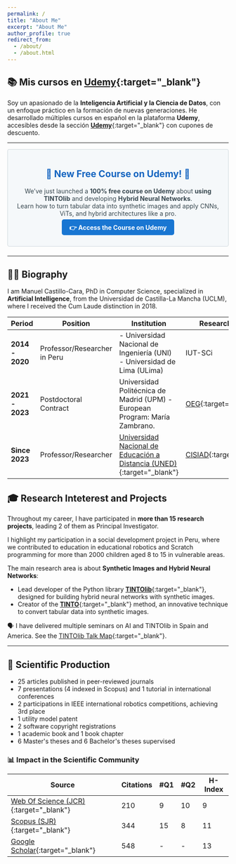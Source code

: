 ```yaml
---
permalink: /
title: "About Me"
excerpt: "About Me"
author_profile: true
redirect_from: 
  - /about/
  - /about.html
---
```


<!-- ✅ Structured Data for About Page -->
<script type="application/ld+json">
{
  "@context": "https://schema.org",
  "@type": "Person",
  "name": "Manuel Castillo-Cara",
  "image": "https://www.manuelcastillo.eu/images/profile.jpg",
  "url": "https://www.manuelcastillo.eu",
  "sameAs": [
    "https://scholar.google.es/citations?user=r0JytwIAAAAJ",
    "https://www.scopus.com/authid/detail.uri?authorId=57200871251",
    "https://www.webofscience.com/wos/author/record/O-9762-2017",
    "https://www.uned.es/universidad/docentes/informatica/jose-manuel-castillo-cara.html",
    "https://portalcientifico.uned.es/investigadores/818430/detalle",
    "https://www.udemy.com/user/manuel-castillo-cara/",
    "https://www.linkedin.com/in/manuelcastillocara/",
    "https://orcid.org/0000-0002-2990-7090"
  ],
  "jobTitle": "Professor and Researcher in Artificial Intelligence",
  "worksFor": {
    "@type": "Organization",
    "name": "Universidad Nacional de Educación a Distancia (UNED)",
    "url": "https://www.uned.es"
  },
  "alumniOf": {
    "@type": "EducationalOrganization",
    "name": "Universidad de Castilla-La Mancha (UCLM)"
  },
  "knowsAbout": [
    "Artificial Intelligence",
    "Artificial Intelligence Scientist",
    "Machine Learning",
    "Deep Learning",
    "Computer Vision",
    "Natural Language Processing",
    "Data Science",
    "Data Analytics",
    "Tabular Data",
    "Synthetic Data",
    "Synthetic Images",
    "TINTO",
    "TINTOlib",
    "Tabular data into synthetic images",
    "Tabular-to-images",
    "UNED",
    "Universidad Nacional de Educación a Distancia",
    "Udemy",
    "Researcher",
    "Computer Science",
    "Data science",
    "Hybrid Neural Networks",
    "Python Programming",
    "R Programming",
    "Scikit-learn",
    "Keras",
    "TensorFlow",
    "PyTorch",
    "GeoGebra",
    "LaTeX",
    "Educational Technology",
    "Online Teaching",
    "Scientific Writing",
    "Open Science",
    "Higher Education",
    "Research Methodology"
  ]
}
</script>

## 📚 **Mis cursos en [Udemy](https://www.manuelcastillo.eu/udemy/){:target="_blank"}**  

Soy un apasionado de la **Inteligencia Artificial y la Ciencia de Datos**, con un enfoque práctico en la formación de nuevas generaciones. He desarrollado múltiples cursos en español en la plataforma **Udemy**, accesibles desde la sección [**Udemy**](https://www.manuelcastillo.eu/udemy/){:target="_blank"} con cupones de descuento.

---

<div style="border: 1px solid #cfd8dc; padding: 1em; margin-bottom: 1.5em; border-radius: 4px; background-color: #f5f8fa;">
  <h2 style="color: #1565c0; text-align: center;">🎉 New Free Course on Udemy! 🎉</h2>
  <p style="text-align: center; font-size: 1em; color: #37474f;">
    We’ve just launched a <strong>100% free course on Udemy</strong> about <strong>using TINTOlib</strong> and developing <strong>Hybrid Neural Networks</strong>.<br/>
    Learn how to turn tabular data into synthetic images and apply CNNs, ViTs, and hybrid architectures like a pro.
  </p>
  <p style="text-align: center;">
    <a href="https://www.udemy.com/course/tintolib-deep-learning-tabutar-data-con-imagenes-sinteticas/?referralCode=16B7C59C2E3B0BD249D0" 
       target="_blank"
       style="background-color: #1976d2; color: white; padding: 0.7em 1.2em; text-decoration: none; font-weight: bold; border-radius: 5px;">
      👉 Access the Course on Udemy
    </a>
  </p>
</div>

---

## 👨‍🎓 **Biography**  

I am Manuel Castillo-Cara, PhD in Computer Science, specialized in **Artificial Intelligence**, from the Universidad de Castilla-La Mancha (UCLM), where I received the Cum Laude distinction in 2018.  

| Period       | Position | Institution | Research Group |
|--------------|------------------------------------------------|------------------------------------------------|------------------|
| **2014 - 2020** | Professor/Researcher in Peru | - Universidad Nacional de Ingeniería (UNI) <br> - Universidad de Lima (ULima) | IUT-SCi  |
| **2021 - 2023** | Postdoctoral Contract | Universidad Politécnica de Madrid (UPM) - European Program: María Zambrano. | [OEG](https://oeg.fi.upm.es/){:target="_blank"} |
| **Since 2023** | Professor/Researcher | [Universidad Nacional de Educación a Distancia (UNED)](https://www.uned.es/universidad/docentes/informatica/jose-manuel-castillo-cara.html){:target="_blank"} | [CISIAD](https://portalcientifico.uned.es/grupos/17475/detalle){:target="_blank"} |


## 🎓 **Research Inteterest and Projects**  

Throughout my career, I have participated in **more than 15 research projects**, leading 2 of them as Principal Investigator.  

I highlight my participation in a social development project in Peru, where we contributed to education in educational robotics and Scratch programming for more than 2000 children aged 8 to 15 in vulnerable areas.  

The main research area is about **Synthetic Images and Hybrid Neural Networks**:
- Lead developer of the Python library [**TINTOlib**](https://www.manuelcastillo.eu/libros-software/software-TINTOlib/){:target="_blank"}, designed for building hybrid neural networks with synthetic images. 
- Creator of the [**TINTO**](https://www.manuelcastillo.eu/libros-software/software-TINTO/){:target="_blank"} method, an innovative technique to convert tabular data into synthetic images.

🗣️ I have delivered multiple seminars on AI and TINTOlib in Spain and America. See the [TINTOlib Talk Map](https://www.manuelcastillo.eu/talkmap.html){:target="_blank"}.

---

## 🔬 **Scientific Production**  
- 25 articles published in peer-reviewed journals  
- 7 presentations (4 indexed in Scopus) and 1 tutorial in international conferences  
- 2 participations in IEEE international robotics competitions, achieving 3rd place  
- 1 utility model patent  
- 2 software copyright registrations  
- 1 academic book and 1 book chapter  
- 6 Master's theses and 6 Bachelor's theses supervised    

### 📊 **Impact in the Scientific Community**  

| Source | Citations | #Q1 | #Q2 | H-Index |
|--------|------|----|----|----------|
| [Web Of Science (JCR)](https://www.webofscience.com/wos/author/record/O-9762-2017){:target="_blank"} | 210 | 9 | 10 | 9 |
| [Scopus (SJR)](https://www.scopus.com/authid/detail.uri?authorId=57200871251){:target="_blank"} | 344 | 15 | 8 | 11 |
| [Google Scholar](https://scholar.google.es/citations?hl=es&authuser=2&user=r0JytwIAAAAJ){:target="_blank"} | 548 | - | - | 13 |